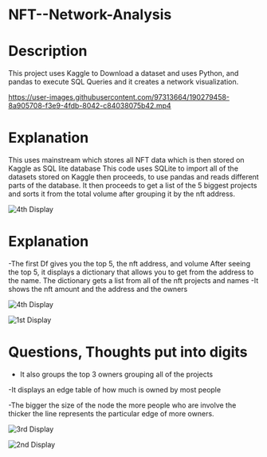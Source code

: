 # NFT--Network-Analysis

# Description
This project uses Kaggle to Download a dataset and uses Python, and pandas to execute SQL Queries and it creates a network visualization.



https://user-images.githubusercontent.com/97313664/190279458-8a905708-f3e9-4fdb-8042-c84038075b42.mp4


# Explanation 

This uses mainstream which  stores all NFT data which is then stored on Kaggle as  SQL lite database
This code uses SQLite to import all of the datasets stored on Kaggle then proceeds, to use pandas and reads different parts of the database. 
It then proceeds to get a list of the 5 biggest projects and sorts it from the total volume after grouping it by the nft address.


![4th Display](https://user-images.githubusercontent.com/97313664/190279857-0590f34e-c8c0-49fb-bb50-d092a50d31c4.png)
 
 #  Explanation
 -The first Df gives you the top 5, the nft address, and  volume
After seeing the top 5, it displays a dictionary that allows you to get from the address to the name.
The dictionary gets a list from all of the nft projects and names
-It shows the nft amount and the address and the owners

![4th Display](https://user-images.githubusercontent.com/97313664/190279857-0590f34e-c8c0-49fb-bb50-d092a50d31c4.png)

![1st Display](https://user-images.githubusercontent.com/97313664/190280065-6c788dc9-9819-4b29-9e39-ee5ac153432e.png)
 
 # Questions, Thoughts put into digits
 
 - It also groups the top 3 owners grouping all of the projects

-It displays an edge table of how much is owned by most people

-The bigger the size of the node the more people who are involve the thicker the line represents the particular edge of more owners.
 
 ![3rd Display](https://user-images.githubusercontent.com/97313664/190280110-f5574e06-0131-4e0a-a4c8-bfd3362905b3.png)

![2nd Display](https://user-images.githubusercontent.com/97313664/190280113-3758c305-7f3a-42e7-b7df-4e41bda7d838.png)
